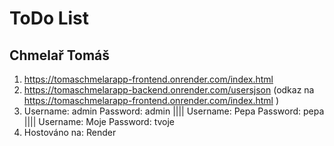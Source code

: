 # ToDo List 
## Chmelař Tomáš
1) https://tomaschmelarapp-frontend.onrender.com/index.html
2) https://tomaschmelarapp-backend.onrender.com/usersjson (odkaz na https://tomaschmelarapp-frontend.onrender.com/index.html )
3) Username: admin Password: admin |||| Username: Pepa Password: pepa |||| Username: Moje Password: tvoje
4) Hostováno na: Render

